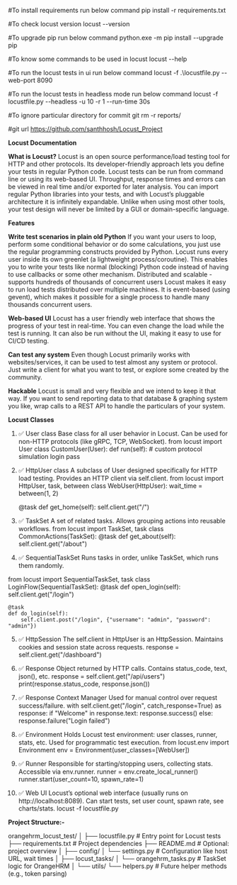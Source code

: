 #To install requirements run below command
pip install -r requirements.txt

#To check locust version
locust --version

#To upgrade pip run below command
python.exe -m pip install --upgrade pip

#To know some commands to be used in locust
locust --help

#To run the locust tests in ui run below command
locust -f .\locustfile.py --web-port 8090

#To run the locust tests in headless mode run below command
locust -f locustfile.py --headless -u 10 -r 1 --run-time 30s

#To ignore particular directory for commit
git rm -r  reports/   

#git url
https://github.com/santhhosh/Locust_Project


**Locust Documentation**

**What is Locust?**
Locust is an open source performance/load testing tool for HTTP and other protocols. Its developer-friendly approach lets you define your tests in regular Python code.
Locust tests can be run from command line or using its web-based UI. Throughput, response times and errors can be viewed in real time and/or exported for later analysis.
You can import regular Python libraries into your tests, and with Locust’s pluggable architecture it is infinitely expandable. Unlike when using most other tools, your test design will never be limited by a GUI or domain-specific language.

**Features**

**Write test scenarios in plain old Python**
If you want your users to loop, perform some conditional behavior or do some calculations, you just use the regular programming constructs provided by Python. Locust runs every user inside its own greenlet (a lightweight process/coroutine). This enables you to write your tests like normal (blocking) Python code instead of having to use callbacks or some other mechanism. 
Distributed and scalable - supports hundreds of thousands of concurrent users
Locust makes it easy to run load tests distributed over multiple machines. It is event-based (using gevent), which makes it possible for a single process to handle many thousands concurrent users.

**Web-based UI**
Locust has a user friendly web interface that shows the progress of your test in real-time. You can even change the load while the test is running. It can also be run without the UI, making it easy to use for CI/CD testing.

**Can test any system**
Even though Locust primarily works with websites/services, it can be used to test almost any system or protocol. Just write a client for what you want to test, or explore some created by the community.

**Hackable**
Locust is small and very flexible and we intend to keep it that way. If you want to send reporting data to that database & graphing system you like, wrap calls to a REST API to handle the particulars of your system.

**Locust Classes**


1. ✅ User class
Base class for all user behavior in Locust.
Can be used for non-HTTP protocols (like gRPC, TCP, WebSocket).
from locust import User
class CustomUser(User):
    def run(self):
        # custom protocol simulation login
pass

2. ✅ HttpUser class
A subclass of User designed specifically for HTTP load testing.
Provides an HTTP client via self.client.
from locust import HttpUser, task, between
class WebUser(HttpUser):
    wait_time = between(1, 2)

    @task
    def get_home(self):
        self.client.get("/")

3. ✅ TaskSet
A set of related tasks.
Allows grouping actions into reusable workflows.
from locust import TaskSet, task
class CommonActions(TaskSet):
    @task
    def get_about(self):
        self.client.get("/about")

4. ✅ SequentialTaskSet
Runs tasks in order, unlike TaskSet, which runs them randomly.

from locust import SequentialTaskSet, task
class LoginFlow(SequentialTaskSet):
    @task
    def open_login(self):
        self.client.get("/login")

    @task
    def do_login(self):
        self.client.post("/login", {"username": "admin", "password": "admin"})

5. ✅ HttpSession
The self.client in HttpUser is an HttpSession.
Maintains cookies and session state across requests.
response = self.client.get("/dashboard")

6. ✅ Response
Object returned by HTTP calls.
Contains status_code, text, json(), etc.
response = self.client.get("/api/users")
print(response.status_code, response.json())

7. ✅ Response Context Manager
Used for manual control over request success/failure.
with self.client.get("/login", catch_response=True) as response:
    if "Welcome" in response.text:
        response.success()
    else:
        response.failure("Login failed")

8. ✅ Environment
Holds Locust test environment: user classes, runner, stats, etc.
Used for programmatic test execution.
from locust.env import Environment
env = Environment(user_classes=[WebUser])

9. ✅ Runner
Responsible for starting/stopping users, collecting stats.
Accessible via env.runner.
runner = env.create_local_runner()
runner.start(user_count=10, spawn_rate=1)

10. ✅ Web UI
Locust’s optional web interface (usually runs on http://localhost:8089).
Can start tests, set user count, spawn rate, see charts/stats.
locust -f locustfile.py

**Project Structure:-**

orangehrm_locust_test/
│
├── locustfile.py               # Entry point for Locust tests
├── requirements.txt            # Project dependencies
├── README.md                   # Optional: project overview
│
├── config/
│   └── settings.py             # Configuration like host URL, wait times
│
├── locust_tasks/
│   └── orangehrm_tasks.py      # TaskSet logic for OrangeHRM
│
└── utils/
    └── helpers.py              # Future helper methods (e.g., token parsing)











